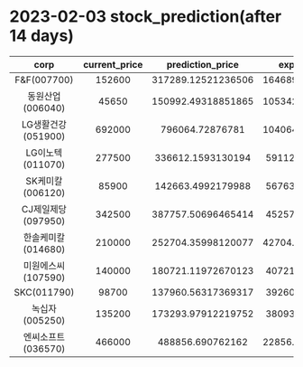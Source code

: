 # 2023-02-03 stock_prediction(after 14 days)

|   corp   |   current_price   |   prediction_price   |   expected_profit   |
|:--------:|:-----------------:|:--------------------:|:-------------------:|
|F&F(007700)|152600|317289.12521236506|164689.12521236506|
|동원산업(006040)|45650|150992.49318851865|105342.49318851865|
|LG생활건강(051900)|692000|796064.72876781|104064.72876781004|
|LG이노텍(011070)|277500|336612.1593130194|59112.15931301942|
|SK케미칼(006120)|85900|142663.4992179988|56763.49921799879|
|CJ제일제당(097950)|342500|387757.50696465414|45257.50696465414|
|한솔케미칼(014680)|210000|252704.35998120077|42704.359981200774|
|미원에스씨(107590)|140000|180721.11972670123|40721.11972670123|
|SKC(011790)|98700|137960.56317369317|39260.56317369317|
|녹십자(005250)|135200|173293.97912219752|38093.97912219752|
|엔씨소프트(036570)|466000|488856.690762162|22856.690762161976|
